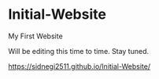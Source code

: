 # Initial-Website
My First Website

Will be editing this time to time. Stay tuned.

https://sidnegi2511.github.io/Initial-Website/
